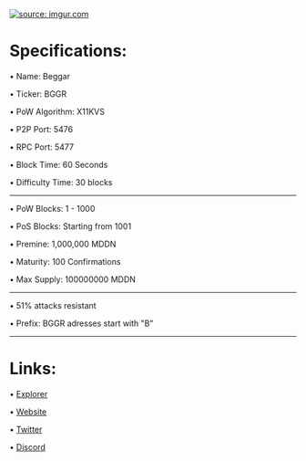 <a href="https://imgur.com/9S2j5mk"><img src="https://i.imgur.com/9S2j5mk.png" title="source: imgur.com" /></a>




Specifications:
==================

• Name:             Beggar

• Ticker:           BGGR

• PoW Algorithm:    X11KVS

• P2P Port:         5476

• RPC Port:         5477

• Block Time:       60 Seconds

• Difficulty Time:  30 blocks

---

• PoW Blocks:       1 - 1000

• PoS Blocks:       Starting from 1001  

• Premine:          1,000,000 MDDN

• Maturity:         100 Confirmations  

• Max Supply:       100000000 MDDN

---

• 51% attacks resistant

• Prefix: BGGR adresses start with "B"  

---

Links:
==================

• [Explorer](https://explorer.beggar.foundation/)

• [Website](https://beggar.foundation/)

• [Twitter](https://twitter.com/BeggarcoinTeam)

• [Discord](https://discord.gg/v6bzCSfwKv)
